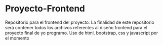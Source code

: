# Proyecto-Frontend
Repositorio para el frontend del proyecto.
La finalidad de este repositorio será contener todos los archivos referentes al diseño frontend para el proyecto final de yo programo.
Uso de html, bootstrap, css y javascript por el momento
